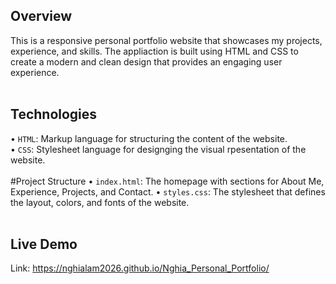 ## Overview
This is a responsive personal portfolio website that showcases my projects, experience, and skills. The appliaction is built using HTML and CSS to create a modern and clean design that provides an engaging user experience.
<br>
<br>
## Technologies
• `HTML`: Markup language for structuring the content of the website.
<br>
• `CSS`: Stylesheet language for designging the visual rpesentation of the website.
<br>
<br>
#Project Structure
• `index.html`: The homepage with sections for About Me, Experience, Projects, and Contact.
• `styles.css`: The stylesheet that defines the layout, colors, and fonts of the website.
<br>
<br>
## Live Demo
Link: https://nghialam2026.github.io/Nghia_Personal_Portfolio/

